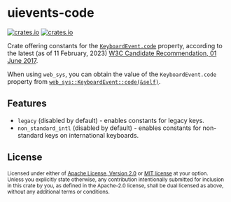# uievents-code

[![crates.io](https://img.shields.io/crates/v/uievents-code.svg)][`uievents-code`]
[![crates.io](https://img.shields.io/crates/d/uievents-code.svg)][`uievents-code`]

Crate offering constants for the [`KeyboardEvent.code`] property, according to
the latest (as of 11 February, 2023) [W3C Candidate Recommendation, 01 June 2017].

When using `web_sys`, you can obtain the value of the `KeyboardEvent.code`
property from [`web_sys::KeyboardEvent::code(&self)`].

## Features

* `legacy` (disabled by default) - enables constants for legacy keys.
* `non_standard_intl` (disabled by default) - enables constants for non-standard
keys on international keyboards.

## License

<sup>
Licensed under either of <a href="LICENSE-APACHE">Apache License, Version
2.0</a> or <a href="LICENSE-MIT">MIT license</a> at your option.
</sup>

<br>

<sub>
Unless you explicitly state otherwise, any contribution intentionally submitted
for inclusion in this crate by you, as defined in the Apache-2.0 license, shall
be dual licensed as above, without any additional terms or conditions.
</sub>

[`uievents-code`]: https://crates.io/crates/uievents-code
[`web_sys::KeyboardEvent::code(&self)`]: https://rustwasm.github.io/wasm-bindgen/api/web_sys/struct.KeyboardEvent.html#method.code
[W3C Candidate Recommendation, 01 June 2017]: https://www.w3.org/TR/2017/CR-uievents-code-20170601/#code-value-tables
[`KeyboardEvent.code`]: https://developer.mozilla.org/en-US/docs/Web/API/KeyboardEvent/code
